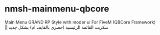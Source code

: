 # nmsh-mainmenu-qbcore
Main Menu GRAND RP Style with moder ui For FiveM (QBCore Framework) || سكربت القائمة الرئيسية (حصري بالفايف ام) بشكل جديد
